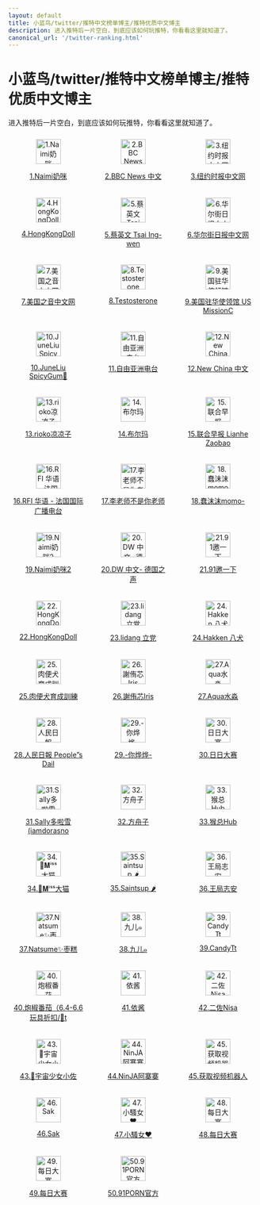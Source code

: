 ```yaml
---
layout: default
title: 小蓝鸟/twitter/推特中文榜单博主/推特优质中文博主
description: 进入推特后一片空白，到底应该如何玩推特，你看看这里就知道了。
canonical_url: '/twitter-ranking.html'
---
```

# 小蓝鸟/twitter/推特中文榜单博主/推特优质中文博主

进入推特后一片空白，到底应该如何玩推特，你看看这里就知道了。

<div style="display: grid;grid-template-columns: repeat(3, 1fr);align-items: start;gap: 10px;">
  <div style=" flex: 1;text-align: center;padding: 10px;box-sizing: border-box;">
    <a href="https://twitter.com/Anaimiya">
        <img src="https://pbs.twimg.com/profile_images/1465737905490784256/0y2_n0Fd_200x200.jpg" alt="1.Naimi奶咪" height=50px>
        <p>1.Naimi奶咪</p>
    </a>
  </div>
   <div style=" flex: 1;text-align: center;padding: 10px;box-sizing: border-box;">
    <a href="https://twitter.com/bbcchinese">
        <img src="https://pbs.twimg.com/profile_images/1004638591308435457/tiacF_Yg_200x200.jpg" alt="2.BBC News 中文" height=50px>
        <p>2.BBC News 中文</p>
    </a>
  </div>
   <div style=" flex: 1;text-align: center;padding: 10px;box-sizing: border-box;">
    <a href="https://twitter.com/nytchinese">
        <img src="https://pbs.twimg.com/profile_images/963709224466374656/W7eiSwd9_200x200.jpg" alt="3.纽约时报中文网" height=50px>
        <p>3.纽约时报中文网</p>
    </a>
  </div>
</div>
    
<div style="display: grid;grid-template-columns: repeat(3, 1fr);align-items: start;gap: 10px;">
  <div style=" flex: 1;text-align: center;padding: 10px;box-sizing: border-box;">
    <a href="https://twitter.com/HongKong_Doll">
        <img src="https://pbs.twimg.com/profile_images/1546185691872247809/9wUYnr58_200x200.jpg" alt="4.HongKongDoll" height=50px>
        <p>4.HongKongDoll</p>
    </a>
  </div>
   <div style=" flex: 1;text-align: center;padding: 10px;box-sizing: border-box;">
    <a href="https://twitter.com/iingwen">
        <img src="https://pbs.twimg.com/profile_images/1616607829305208832/wqRoWiTB_200x200.jpg" alt="5.蔡英文 Tsai Ing-wen" height=50px>
        <p>5.蔡英文 Tsai Ing-wen</p>
    </a>
  </div>
   <div style=" flex: 1;text-align: center;padding: 10px;box-sizing: border-box;">
    <a href="https://twitter.com/ChineseWSJ">
        <img src="https://pbs.twimg.com/profile_images/1037219311130234880/KXlUBc9N_200x200.jpg" alt="6.华尔街日报中文网" height=50px>
        <p>6.华尔街日报中文网</p>
    </a>
  </div>
</div>
    
<div style="display: grid;grid-template-columns: repeat(3, 1fr);align-items: start;gap: 10px;">
  <div style=" flex: 1;text-align: center;padding: 10px;box-sizing: border-box;">
    <a href="https://twitter.com/VOAChinese">
        <img src="https://pbs.twimg.com/profile_images/1643258528218349572/KyNj6ump_200x200.jpg" alt="7.美国之音中文网" height=50px>
        <p>7.美国之音中文网</p>
    </a>
  </div>
   <div style=" flex: 1;text-align: center;padding: 10px;box-sizing: border-box;">
    <a href="https://twitter.com/badassceo">
        <img src="https://pbs.twimg.com/profile_images/1128648210849730560/B4xAgfc9_200x200.jpg" alt="8.Testosterone" height=50px>
        <p>8.Testosterone</p>
    </a>
  </div>
   <div style=" flex: 1;text-align: center;padding: 10px;box-sizing: border-box;">
    <a href="https://twitter.com/USA_China_Talk">
        <img src="https://pbs.twimg.com/profile_images/1292737134156288000/v2iA6cUY_200x200.jpg" alt="9.美国驻华使领馆 US MissionC" height=50px>
        <p>9.美国驻华使领馆 US MissionC</p>
    </a>
  </div>
</div>
    
<div style="display: grid;grid-template-columns: repeat(3, 1fr);align-items: start;gap: 10px;">
  <div style=" flex: 1;text-align: center;padding: 10px;box-sizing: border-box;">
    <a href="https://twitter.com/SpicygumL">
        <img src="https://pbs.twimg.com/profile_images/1347830166152744960/MswfNm6h_200x200.jpg" alt="10.JuneLiu SpicyGum🍬" height=50px>
        <p>10.JuneLiu SpicyGum🍬</p>
    </a>
  </div>
   <div style=" flex: 1;text-align: center;padding: 10px;box-sizing: border-box;">
    <a href="https://twitter.com/RFA_Chinese">
        <img src="https://pbs.twimg.com/profile_images/1483174230644645898/dY1oXWhO_200x200.jpg" alt="11.自由亚洲电台" height=50px>
        <p>11.自由亚洲电台</p>
    </a>
  </div>
   <div style=" flex: 1;text-align: center;padding: 10px;box-sizing: border-box;">
    <a href="https://twitter.com/XinhuaChinese">
        <img src="https://pbs.twimg.com/profile_images/1246626970172940296/bd30DC_p_200x200.jpg" alt="12.New China 中文" height=50px>
        <p>12.New China 中文</p>
    </a>
  </div>
</div>
    
<div style="display: grid;grid-template-columns: repeat(3, 1fr);align-items: start;gap: 10px;">
  <div style=" flex: 1;text-align: center;padding: 10px;box-sizing: border-box;">
    <a href="https://twitter.com/rioko041120">
        <img src="https://pbs.twimg.com/profile_images/1511910239498797056/Ea7lSc_D_200x200.jpg" alt="13.rioko凉凉子" height=50px>
        <p>13.rioko凉凉子</p>
    </a>
  </div>
   <div style=" flex: 1;text-align: center;padding: 10px;box-sizing: border-box;">
    <a href="https://twitter.com/MaecOXO">
        <img src="https://pbs.twimg.com/profile_images/1669019677652303872/_EhVixic_200x200.png" alt="14.布尔玛" height=50px>
        <p>14.布尔玛</p>
    </a>
  </div>
   <div style=" flex: 1;text-align: center;padding: 10px;box-sizing: border-box;">
    <a href="https://twitter.com/zaobaosg">
        <img src="https://pbs.twimg.com/profile_images/1295237596235227136/JjKHBrDN_200x200.jpg" alt="15.联合早报 Lianhe Zaobao" height=50px>
        <p>15.联合早报 Lianhe Zaobao</p>
    </a>
  </div>
</div>
    
<div style="display: grid;grid-template-columns: repeat(3, 1fr);align-items: start;gap: 10px;">
  <div style=" flex: 1;text-align: center;padding: 10px;box-sizing: border-box;">
    <a href="https://twitter.com/RFI_Cn">
        <img src="https://pbs.twimg.com/profile_images/875657284554113025/eSlvV5zv_200x200.jpg" alt="16.RFI 华语 - 法国国际广播电台" height=50px>
        <p>16.RFI 华语 - 法国国际广播电台</p>
    </a>
  </div>
   <div style=" flex: 1;text-align: center;padding: 10px;box-sizing: border-box;">
    <a href="https://twitter.com/whyyoutouzhele">
        <img src="https://pbs.twimg.com/profile_images/1558667234855292929/RqgodvGb_200x200.jpg" alt="17.李老师不是你老师" height=50px>
        <p>17.李老师不是你老师</p>
    </a>
  </div>
   <div style=" flex: 1;text-align: center;padding: 10px;box-sizing: border-box;">
    <a href="https://twitter.com/chunmomo0127">
        <img src="https://pbs.twimg.com/profile_images/1613802177230958592/L1zkH1sK_200x200.jpg" alt="18.蠢沫沫momo-" height=50px>
        <p>18.蠢沫沫momo-</p>
    </a>
  </div>
</div>
    
<div style="display: grid;grid-template-columns: repeat(3, 1fr);align-items: start;gap: 10px;">
  <div style=" flex: 1;text-align: center;padding: 10px;box-sizing: border-box;">
    <a href="https://twitter.com/Anaimiya2">
        <img src="https://pbs.twimg.com/profile_images/1592526198793732097/EJ87r3Oa_200x200.jpg" alt="19.Naimi奶咪2" height=50px>
        <p>19.Naimi奶咪2</p>
    </a>
  </div>
   <div style=" flex: 1;text-align: center;padding: 10px;box-sizing: border-box;">
    <a href="https://twitter.com/dw_chinese">
        <img src="https://pbs.twimg.com/profile_images/905053498173214721/3PZLD_5D_200x200.jpg" alt="20.DW 中文- 德国之声" height=50px>
        <p>20.DW 中文- 德国之声</p>
    </a>
  </div>
   <div style=" flex: 1;text-align: center;padding: 10px;box-sizing: border-box;">
    <a href="https://twitter.com/91porm">
        <img src="https://pbs.twimg.com/profile_images/1635288966441369605/TOjiLLWO_200x200.jpg" alt="21.91邀一下" height=50px>
        <p>21.91邀一下</p>
    </a>
  </div>
</div>
    
<div style="display: grid;grid-template-columns: repeat(3, 1fr);align-items: start;gap: 10px;">
  <div style=" flex: 1;text-align: center;padding: 10px;box-sizing: border-box;">
    <a href="https://twitter.com/MyHongKongDoll">
        <img src="https://pbs.twimg.com/profile_images/1465428707376463874/LCPoV8AW_200x200.jpg" alt="22.HongKongDoll" height=50px>
        <p>22.HongKongDoll</p>
    </a>
  </div>
   <div style=" flex: 1;text-align: center;padding: 10px;box-sizing: border-box;">
    <a href="https://twitter.com/lidangzzz">
        <img src="https://pbs.twimg.com/profile_images/1589854626282618880/Pl_kF0yY_200x200.jpg" alt="23.lidang 立党" height=50px>
        <p>23.lidang 立党</p>
    </a>
  </div>
   <div style=" flex: 1;text-align: center;padding: 10px;box-sizing: border-box;">
    <a href="https://twitter.com/HakkenRyou">
        <img src="https://pbs.twimg.com/profile_images/1290961099521589250/E1q85IfC_200x200.jpg" alt="24.Hakken 八犬" height=50px>
        <p>24.Hakken 八犬</p>
    </a>
  </div>
</div>
    
<div style="display: grid;grid-template-columns: repeat(3, 1fr);align-items: start;gap: 10px;">
  <div style=" flex: 1;text-align: center;padding: 10px;box-sizing: border-box;">
    <a href="https://twitter.com/KuangKu57395139">
        <img src="https://pbs.twimg.com/profile_images/1205463349284073478/7ra7tkIF_200x200.jpg" alt="25.肉便犬育成訓練" height=50px>
        <p>25.肉便犬育成訓練</p>
    </a>
  </div>
   <div style=" flex: 1;text-align: center;padding: 10px;box-sizing: border-box;">
    <a href="https://twitter.com/irisirisss520">
        <img src="https://pbs.twimg.com/profile_images/1532095162721001472/TL2mqKQf_200x200.jpg" alt="26.謝侑芯Iris" height=50px>
        <p>26.謝侑芯Iris</p>
    </a>
  </div>
   <div style=" flex: 1;text-align: center;padding: 10px;box-sizing: border-box;">
    <a href="https://twitter.com/aqua_cosplay">
        <img src="https://pbs.twimg.com/profile_images/1593275984970534914/4DmSnkbW_200x200.jpg" alt="27.Aqua水淼" height=50px>
        <p>27.Aqua水淼</p>
    </a>
  </div>
</div>
    
<div style="display: grid;grid-template-columns: repeat(3, 1fr);align-items: start;gap: 10px;">
  <div style=" flex: 1;text-align: center;padding: 10px;box-sizing: border-box;">
    <a href="https://twitter.com/PDChinese">
        <img src="https://pbs.twimg.com/profile_images/1246467753252474880/KHLBAK4__200x200.jpg" alt="28.人民日報  People”s Dail" height=50px>
        <p>28.人民日報  People”s Dail</p>
    </a>
  </div>
   <div style=" flex: 1;text-align: center;padding: 10px;box-sizing: border-box;">
    <a href="https://twitter.com/niyeye2019">
        <img src="https://pbs.twimg.com/profile_images/1637103811025321989/Zr15Y5Zf_200x200.jpg" alt="29.-你烨烨-" height=50px>
        <p>29.-你烨烨-</p>
    </a>
  </div>
   <div style=" flex: 1;text-align: center;padding: 10px;box-sizing: border-box;">
    <a href="https://twitter.com/riridasai">
        <img src="https://pbs.twimg.com/profile_images/1654906356334223366/eA8RtmdB_200x200.jpg" alt="30.日日大赛" height=50px>
        <p>30.日日大赛</p>
    </a>
  </div>
</div>
    
<div style="display: grid;grid-template-columns: repeat(3, 1fr);align-items: start;gap: 10px;">
  <div style=" flex: 1;text-align: center;padding: 10px;box-sizing: border-box;">
    <a href="https://twitter.com/iamdorasnow">
        <img src="https://pbs.twimg.com/profile_images/1652705582686814209/0nmh6oGj_200x200.jpg" alt="31.Sally多啦雪(iamdorasno" height=50px>
        <p>31.Sally多啦雪(iamdorasno</p>
    </a>
  </div>
   <div style=" flex: 1;text-align: center;padding: 10px;box-sizing: border-box;">
    <a href="https://twitter.com/fangshimin">
        <img src="https://pbs.twimg.com/profile_images/526015624963555328/2-0WdMOV_200x200.png" alt="32.方舟子" height=50px>
        <p>32.方舟子</p>
    </a>
  </div>
   <div style=" flex: 1;text-align: center;padding: 10px;box-sizing: border-box;">
    <a href="https://twitter.com/Houzonghub">
        <img src="https://pbs.twimg.com/profile_images/1647883745410809857/_InyKuKp_200x200.jpg" alt="33.猴总Hub" height=50px>
        <p>33.猴总Hub</p>
    </a>
  </div>
</div>
    
<div style="display: grid;grid-template-columns: repeat(3, 1fr);align-items: start;gap: 10px;">
  <div style=" flex: 1;text-align: center;padding: 10px;box-sizing: border-box;">
    <a href="https://twitter.com/Damaozi_">
        <img src="https://pbs.twimg.com/profile_images/1651085465053974530/aT_nwkJK_200x200.jpg" alt="34.👑𝐌ⁱˢˢ大猫" height=50px>
        <p>34.👑𝐌ⁱˢˢ大猫</p>
    </a>
  </div>
   <div style=" flex: 1;text-align: center;padding: 10px;box-sizing: border-box;">
    <a href="https://twitter.com/Saint_sup">
        <img src="https://pbs.twimg.com/profile_images/1480832350711791616/y2kjlvQF_200x200.jpg" alt="35.Saintsup 🌶" height=50px>
        <p>35.Saintsup 🌶</p>
    </a>
  </div>
   <div style=" flex: 1;text-align: center;padding: 10px;box-sizing: border-box;">
    <a href="https://twitter.com/wangzhian8848">
        <img src="https://pbs.twimg.com/profile_images/1527433965824802816/PgXCsVL6_200x200.jpg" alt="36.王局志安" height=50px>
        <p>36.王局志安</p>
    </a>
  </div>
</div>
    
<div style="display: grid;grid-template-columns: repeat(3, 1fr);align-items: start;gap: 10px;">
  <div style=" flex: 1;text-align: center;padding: 10px;box-sizing: border-box;">
    <a href="https://twitter.com/natsume0v0">
        <img src="https://pbs.twimg.com/profile_images/1447983528793100290/Eg69xr9l_200x200.jpg" alt="37.Natsume✨枣糕" height=50px>
        <p>37.Natsume✨枣糕</p>
    </a>
  </div>
   <div style=" flex: 1;text-align: center;padding: 10px;box-sizing: border-box;">
    <a href="https://twitter.com/wrmm520">
        <img src="https://pbs.twimg.com/profile_images/1608888261908500481/ZPhwy2cd_200x200.jpg" alt="38.九儿๑" height=50px>
        <p>38.九儿๑</p>
    </a>
  </div>
   <div style=" flex: 1;text-align: center;padding: 10px;box-sizing: border-box;">
    <a href="https://twitter.com/CandyTt0211">
        <img src="https://pbs.twimg.com/profile_images/1630011070139232258/J7CSMUlf_200x200.jpg" alt="39.CandyTt" height=50px>
        <p>39.CandyTt</p>
    </a>
  </div>
</div>
    
<div style="display: grid;grid-template-columns: repeat(3, 1fr);align-items: start;gap: 10px;">
  <div style=" flex: 1;text-align: center;padding: 10px;box-sizing: border-box;">
    <a href="https://twitter.com/paojiaofanqie">
        <img src="https://pbs.twimg.com/profile_images/1588073192425259008/Y-aYmn64_200x200.jpg" alt="40.炮椒番茄（6.4-6.6玩具折扣/🍑t" height=50px>
        <p>40.炮椒番茄（6.4-6.6玩具折扣/🍑t</p>
    </a>
  </div>
   <div style=" flex: 1;text-align: center;padding: 10px;box-sizing: border-box;">
    <a href="https://twitter.com/yijiang1015">
        <img src="https://pbs.twimg.com/profile_images/892994206158868480/Z5zunDWN_200x200.jpg" alt="41.依酱" height=50px>
        <p>41.依酱</p>
    </a>
  </div>
   <div style=" flex: 1;text-align: center;padding: 10px;box-sizing: border-box;">
    <a href="https://twitter.com/Erzuoxxxx">
        <img src="https://pbs.twimg.com/profile_images/1479543019070054403/-dhDRkR6_200x200.jpg" alt="42.二佐Nisa" height=50px>
        <p>42.二佐Nisa</p>
    </a>
  </div>
</div>
    
<div style="display: grid;grid-template-columns: repeat(3, 1fr);align-items: start;gap: 10px;">
  <div style=" flex: 1;text-align: center;padding: 10px;box-sizing: border-box;">
    <a href="https://twitter.com/huang520520">
        <img src="https://pbs.twimg.com/profile_images/1202078398950051842/aDJH_q2r_200x200.jpg" alt="43.🍃宇宙少女小佐" height=50px>
        <p>43.🍃宇宙少女小佐</p>
    </a>
  </div>
   <div style=" flex: 1;text-align: center;padding: 10px;box-sizing: border-box;">
    <a href="https://twitter.com/NinJA_Azz">
        <img src="https://pbs.twimg.com/profile_images/1648604075716661248/jZGXZQtM_200x200.jpg" alt="44.NinJA阿寨寨" height=50px>
        <p>44.NinJA阿寨寨</p>
    </a>
  </div>
   <div style=" flex: 1;text-align: center;padding: 10px;box-sizing: border-box;">
    <a href="https://twitter.com/shipinbot">
        <img src="https://pbs.twimg.com/profile_images/1526977679966121984/avndP_xD_200x200.jpg" alt="45.获取视频机器人" height=50px>
        <p>45.获取视频机器人</p>
    </a>
  </div>
</div>
    
<div style="display: grid;grid-template-columns: repeat(3, 1fr);align-items: start;gap: 10px;">
  <div style=" flex: 1;text-align: center;padding: 10px;box-sizing: border-box;">
    <a href="https://twitter.com/mimmi_sak">
        <img src="https://pbs.twimg.com/profile_images/1603369737748369409/hLt52bHa_200x200.jpg" alt="46.Sak" height=50px>
        <p>46.Sak</p>
    </a>
  </div>
   <div style=" flex: 1;text-align: center;padding: 10px;box-sizing: border-box;">
    <a href="https://twitter.com/lkjh489354">
        <img src="https://pbs.twimg.com/profile_images/1199548623131799552/68nqCjC6_200x200.jpg" alt="47.小騷女♥" height=50px>
        <p>47.小騷女♥</p>
    </a>
  </div>
   <div style=" flex: 1;text-align: center;padding: 10px;box-sizing: border-box;">
    <a href="https://twitter.com/chuxianglua1">
        <img src="https://pbs.twimg.com/profile_images/1494591906138890243/MZIP4NfB_200x200.jpg" alt="48.每日大赛" height=50px>
        <p>48.每日大赛</p>
    </a>
  </div>
</div>
    
<div style="display: grid;grid-template-columns: repeat(3, 1fr);align-items: start;gap: 10px;">
  <div style=" flex: 1;text-align: center;padding: 10px;box-sizing: border-box;">
    <a href="https://twitter.com/shutiao1122">
        <img src="https://pbs.twimg.com/profile_images/1608828480334213120/aWgQe-6N_200x200.jpg" alt="49.每日大赛" height=50px>
        <p>49.每日大赛</p>
    </a>
  </div>
   <div style=" flex: 1;text-align: center;padding: 10px;box-sizing: border-box;">
    <a href="https://twitter.com/91porn">
        <img src="https://pbs.twimg.com/profile_images/1345201140703571968/AkF4H1H7_200x200.png" alt="50.91PORN官方" height=50px>
        <p>50.91PORN官方</p>
    </a>
</div>
    
